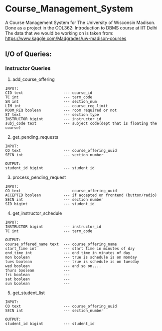 # Course_Management_System
A Course Management System for The University of Wisconsin Madison. Done as a project in the COL362: Introduction to DBMS course at IIT Delhi
The data that we would be working on is taken from: https://www.kaggle.com/Madgrades/uw-madison-courses

## I/O of Queries:
### Instructor Queries
1. add_course_offering
```
INPUT:
CID text                  --- course_id
TC int                    --- term_code
SN int                    --- section_num
LIM int                   --- course_reg_limit
ROOM_REQ boolean          --- room required or not
ST text                   --- section type
INSTRUCTOR bigint         --- instructor_id
subj_code text            --- subject code(dept that is floating the course)
```
2. get_pending_requests
```
INPUT:
CO text                   --- course_offering_uuid
SECN int                  --- section number

OUTPUT:
student_id bigint         --- student id
```
3. process_pending_request
```
INPUT:
CO text                   --- course_offering_uuid
ACCEPTED boolean          --- if accepted on frontend (button/radio)
SECN int                  --- section number
SID bigint                --- student_id
```
4. get_instructor_schedule
```
INPUT:
INSTRUCTOR bigint         --- instructor_id
TC int                    --- term_code

OUTPUT:
course_offered_name text  --- course_offering_name
start_time int            --- start time in minutes of day
end_time int              --- end time in minutes of day
mon boolean               --- true is schedule is on monday
tues boolean              --- true is schedule is on tuesday
wed boolean               --- and so on....
thurs boolean             ---
fri boolean               ---
sat boolean               ---
sun boolean               ---   
```
5. get_student_list
```
INPUT:
CO text                   --- course_offering_uuid
SECN int                  --- section_number

OUTPUT:
student_id bigint         --- student_id
